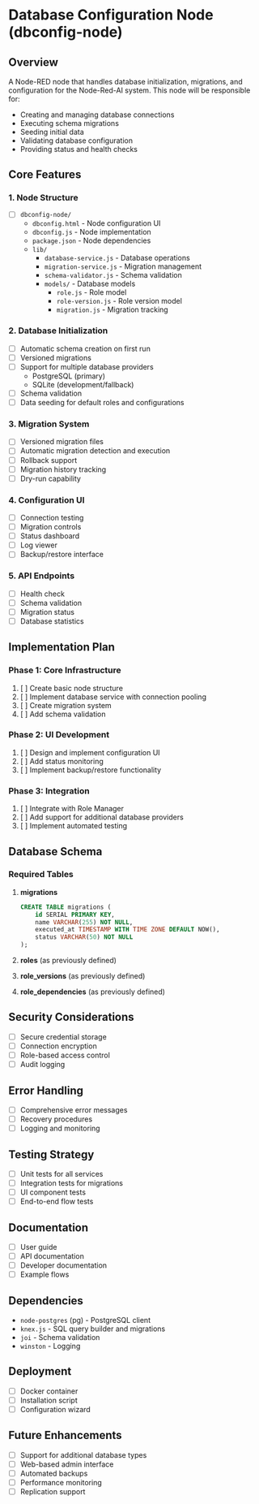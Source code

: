# Database Configuration Node (dbconfig-node)

## Overview
A Node-RED node that handles database initialization, migrations, and configuration for the Node-Red-AI system. This node will be responsible for:
- Creating and managing database connections
- Executing schema migrations
- Seeding initial data
- Validating database configuration
- Providing status and health checks

## Core Features

### 1. Node Structure
- [ ] `dbconfig-node/`
  - `dbconfig.html` - Node configuration UI
  - `dbconfig.js` - Node implementation
  - `package.json` - Node dependencies
  - `lib/`
    - `database-service.js` - Database operations
    - `migration-service.js` - Migration management
    - `schema-validator.js` - Schema validation
    - `models/` - Database models
      - `role.js` - Role model
      - `role-version.js` - Role version model
      - `migration.js` - Migration tracking

### 2. Database Initialization
- [ ] Automatic schema creation on first run
- [ ] Versioned migrations
- [ ] Support for multiple database providers
  - PostgreSQL (primary)
  - SQLite (development/fallback)
- [ ] Schema validation
- [ ] Data seeding for default roles and configurations

### 3. Migration System
- [ ] Versioned migration files
- [ ] Automatic migration detection and execution
- [ ] Rollback support
- [ ] Migration history tracking
- [ ] Dry-run capability

### 4. Configuration UI
- [ ] Connection testing
- [ ] Migration controls
- [ ] Status dashboard
- [ ] Log viewer
- [ ] Backup/restore interface

### 5. API Endpoints
- [ ] Health check
- [ ] Schema validation
- [ ] Migration status
- [ ] Database statistics

## Implementation Plan

### Phase 1: Core Infrastructure
1. [ ] Create basic node structure
2. [ ] Implement database service with connection pooling
3. [ ] Create migration system
4. [ ] Add schema validation

### Phase 2: UI Development
1. [ ] Design and implement configuration UI
2. [ ] Add status monitoring
3. [ ] Implement backup/restore functionality

### Phase 3: Integration
1. [ ] Integrate with Role Manager
2. [ ] Add support for additional database providers
3. [ ] Implement automated testing

## Database Schema

### Required Tables
1. **migrations**
   ```sql
   CREATE TABLE migrations (
       id SERIAL PRIMARY KEY,
       name VARCHAR(255) NOT NULL,
       executed_at TIMESTAMP WITH TIME ZONE DEFAULT NOW(),
       status VARCHAR(50) NOT NULL
   );
   ```

2. **roles** (as previously defined)
3. **role_versions** (as previously defined)
4. **role_dependencies** (as previously defined)

## Security Considerations
- [ ] Secure credential storage
- [ ] Connection encryption
- [ ] Role-based access control
- [ ] Audit logging

## Error Handling
- [ ] Comprehensive error messages
- [ ] Recovery procedures
- [ ] Logging and monitoring

## Testing Strategy
- [ ] Unit tests for all services
- [ ] Integration tests for migrations
- [ ] UI component tests
- [ ] End-to-end flow tests

## Documentation
- [ ] User guide
- [ ] API documentation
- [ ] Developer documentation
- [ ] Example flows

## Dependencies
- `node-postgres` (pg) - PostgreSQL client
- `knex.js` - SQL query builder and migrations
- `joi` - Schema validation
- `winston` - Logging

## Deployment
- [ ] Docker container
- [ ] Installation script
- [ ] Configuration wizard

## Future Enhancements
- [ ] Support for additional database types
- [ ] Web-based admin interface
- [ ] Automated backups
- [ ] Performance monitoring
- [ ] Replication support
